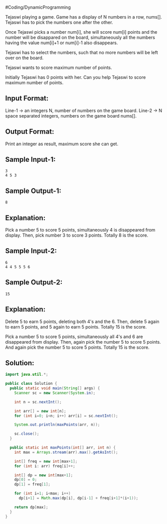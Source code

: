 #Coding/DynamicProgramming 

Tejaswi playing a game. Game has a display of N numbers in a row, nums\[]. Tejaswi has to pick the numbers one after the other.

Once Tejaswi picks a number num\[i], she will score num\[i] points and the number will be disappared on the board, simultaneously all the numbers having the value num\[i]+1 or num\[i]-1 also disappears. 

Tejaswi has to select the numbers, such that no more numbers will be left over on the board.

Tejaswi wants to score maximum number of points.

Initially Tejaswi has 0 points with her. Can you help Tejaswi to score maximum number of points.

Input Format:
-------------
Line-1 -> an integers N, number of numbers on the game board.
Line-2 -> N space separated integers, numbers on the game board nums[].

Output Format:
--------------
Print an integer as result, maximum score she can get.


Sample Input-1:
---------------
```
3
4 5 3
```

Sample Output-1:
----------------
```
8
```

Explanation: 
------------
Pick a number 5 to score 5 points, simultaneously 4 is disappeared from display.
Then, pick number 3 to score 3 points.
Totally 8 is the score.


Sample Input-2:
---------------
```
6
4 4 5 5 5 6
```

Sample Output-2:
----------------
```
15
```

Explanation: 
-------------
Delete 5 to earn 5 points, deleting both 4's and the 6.
Then, delete 5 again to earn 5 points, and 5 again to earn 5 points.
Totally 15 is the score.

Pick a number 5 to score 5 points, simultaneously all 4's and 6 are disappeared from display. Then, again pick the number 5 to score 5 points.
And again pick the number 5 to score 5 points. Totally 15 is the score.

## Solution:

```java
import java.util.*;

public class Solution {
  public static void main(String[] args) {
    Scanner sc = new Scanner(System.in);

    int n = sc.nextInt();

    int arr[] = new int[n];
    for (int i=0; i<n; i++) arr[i] = sc.nextInt();

    System.out.println(maxPoints(arr, n));

    sc.close();
  }

  public static int maxPoints(int[] arr, int n) {
    int max = Arrays.stream(arr).max().getAsInt();

    int[] freq = new int[max+1];
    for (int i: arr) freq[i]++;

    int[] dp = new int[max+1];
    dp[0] = 0;
    dp[1] = freq[1];

    for (int i=1; i<max; i++)
      dp[i+1] = Math.max(dp[i], dp[i-1] + freq[i+1]*(i+1));

    return dp[max];
  }
}
```
